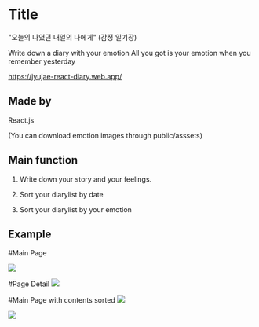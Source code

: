 # Title

"오늘의 나였던 내일의 나에게" (감정 일기장)

Write down a diary with your emotion
All you got is your emotion when you remember yesterday

https://jyujae-react-diary.web.app/

## Made by

React.js

(You can download emotion images through public/asssets)

## Main function

1. Write down your story and your feelings.

2. Sort your diarylist by date

3. Sort your diarylist by your emotion



## Example

#Main Page

<img src="https://user-images.githubusercontent.com/96777346/180734640-108ef331-82a6-4b15-aa5d-25b0d36aae25.PNG">
<br/>

#Page Detail
<img src="https://user-images.githubusercontent.com/96777346/180734647-acbbc876-bc61-4fed-8f10-fefd3175e8ca.PNG">
<br/>

#Main Page with contents sorted
<img src="https://user-images.githubusercontent.com/96777346/180734654-88edbc76-55ef-4d31-a327-6e1f3dbe80ce.PNG">
<br/>

<img src="https://user-images.githubusercontent.com/96777346/180734657-b314843e-67a7-4c8a-bac0-17e9eabcc689.PNG">
<br/>







